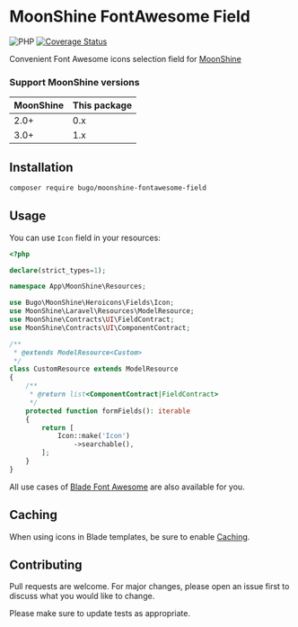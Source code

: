 # MoonShine FontAwesome Field

![PHP](https://img.shields.io/badge/PHP-^8.2-blue.svg?style=flat)
[![Coverage Status](https://coveralls.io/repos/github/dragomano/moonshine-fontawesome-field/badge.svg?branch=main)](https://coveralls.io/github/dragomano/moonshine-fontawesome-field?branch=main)

Convenient Font Awesome icons selection field for [MoonShine](https://github.com/moonshine-software/moonshine)

### Support MoonShine versions

| MoonShine | This package |
| --------- | ------------ |
| 2.0+      | 0.x          |
| 3.0+      | 1.x          |

## Installation

```bash
composer require bugo/moonshine-fontawesome-field
```

## Usage

You can use `Icon` field in your resources:

```php
<?php

declare(strict_types=1);

namespace App\MoonShine\Resources;

use Bugo\MoonShine\Heroicons\Fields\Icon;
use MoonShine\Laravel\Resources\ModelResource;
use MoonShine\Contracts\UI\FieldContract;
use MoonShine\Contracts\UI\ComponentContract;

/**
 * @extends ModelResource<Custom>
 */
class CustomResource extends ModelResource
{
    /**
     * @return list<ComponentContract|FieldContract>
     */
    protected function formFields(): iterable
    {
        return [
            Icon::make('Icon')
                ->searchable(),
        ];
    }
}
```

All use cases of [Blade Font Awesome](https://github.com/owenvoke/blade-fontawesome?tab=readme-ov-file#usage) are also available for you.

## Caching

When using icons in Blade templates, be sure to enable [Caching](https://github.com/blade-ui-kit/blade-icons?tab=readme-ov-file#caching).

## Contributing

Pull requests are welcome. For major changes, please open an issue first
to discuss what you would like to change.

Please make sure to update tests as appropriate.
